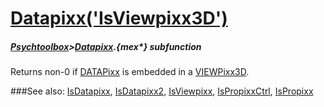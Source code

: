 # [Datapixx('IsViewpixx3D')](Datapixx-IsViewpixx3D) 
##### [Psychtoolbox](Pyschtoolbox)>[Datapixx](Datapixx).{mex*} subfunction


Returns non-0 if [DATAPixx](DATAPixx) is embedded in a [VIEWPixx3D](VIEWPixx3D).  
  


###See also:
[IsDatapixx](Datapixx-IsDatapixx), [IsDatapixx2](Datapixx-IsDatapixx2), [IsViewpixx](Datapixx-IsViewpixx), [IsPropixxCtrl](Datapixx-IsPropixxCtrl), [IsPropixx](Datapixx-IsPropixx)
